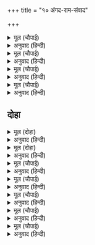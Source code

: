 +++
title = "१० अंगद-राम-संवाद"

+++


<details><summary>मूल (चौपाई)</summary>

इहाँ राम अंगदहि बोलावा।  
आइ चरन पंकज सिरु नावा॥  
अति आदर समीप बैठारी।  
बोले बिहँसि कृपाल खरारी॥
</details>

<details><summary>अनुवाद (हिन्दी)</summary>

इकडे सुवेळ पर्वतावर श्रीरामांनी अंगदाला बोलावले. त्याने येऊन चरण-कमलांवर मस्तक ठेवले. मोठॺा आदराने त्याला जवळ बसवून श्रीराम हसून म्हणाले,॥ २॥
</details>

<details><summary>मूल (चौपाई)</summary>

बालितनय कौतुक अति मोही।  
तात सत्य कहु पूछउँ तोही॥  
रावनु जातुधान कुल टीका।  
भुज बल अतुल जासु जग लीका॥
</details>

<details><summary>अनुवाद (हिन्दी)</summary>

‘हे बालीपुत्रा, मला मोठे कुतूहल आहे, म्हणून मी विचारीत आहे. खरे सांग. जो रावण राक्षसांच्या कुळाचा तिलक आहे आणि ज्याच्या अतुलनीय बाहुबलाचा जगभर धाक आहे,॥ ३॥
</details>

<details><summary>मूल (चौपाई)</summary>

तासु मुकुट तुम्ह चारि चलाए।  
कहहु तात कवनी बिधि पाए॥  
सुनु सर्बग्य प्रनत सुखकारी।  
मुकुट न होहिं भूप गुन चारी॥
</details>

<details><summary>अनुवाद (हिन्दी)</summary>

त्याचे चार मुकुट तू फेकले होतेस. अंगदा, तुला ते कसे मिळाले?’ अंगद म्हणाला, ‘हे सर्वज्ञ, हे शरणागताला सुख देणारे, ते मुकुट नव्हते, तर ते राजाचे चार गुण होते.॥ ४॥
</details>

<details><summary>मूल (चौपाई)</summary>

साम दान अरु दंड बिभेदा।  
नृप उर बसहिं नाथ कह बेदा॥  
नीति धर्म के चरन सुहाए।  
अस जियँ जानि नाथ पहिं आए॥
</details>

<details><summary>अनुवाद (हिन्दी)</summary>

हे नाथ, वेद म्हणतात की, साम, दान, दंड, भेद हे चारी धर्मशीलराजाच्या हृदयात वसतात. हे नीति-धर्म चार सुंदर चरण होत. परंतु रावणामध्ये धर्माचा अभाव आहे. असे मनात समजून ते नाथांच्याजवळ आले आहेत.॥ ५॥
</details>

## दोहा


<details><summary>मूल (दोहा)</summary>

धर्महीन प्रभु पद बिमुख काल बिबस दससीस।  
तेहि परिहरि गुन आए सुनहु कोसलाधीस॥ ३८(क)॥
</details>

<details><summary>अनुवाद (हिन्दी)</summary>

अधर्मी, प्रभुपदाला विन्मुख, काळाच्या अधीन झालेल्या रावणाला सोडून ते चारही गुण हे कोसलाधीश! आपल्या जवळ आले.’॥ ३८(क)॥
</details>

<details><summary>मूल (दोहा)</summary>

परम चतुरता श्रवन सुनि बिहँसे रामु उदार।  
समाचार पुनि सब कहे गढ़ के बालिकुमार॥ ३८(ख)॥
</details>

<details><summary>अनुवाद (हिन्दी)</summary>

अंगदाचे चातुर्यपूर्ण बोलणे ऐकून उदार श्रीराम हसू लागले. नंतर बालिपुत्राने लंकेच्या किल्‍ल्यातील सर्व वृत्तांत सांगितला.॥ ३८(ख)॥
</details>

<details><summary>मूल (चौपाई)</summary>

रिपु के समाचार जब पाए।  
राम सचिव सब निकट बोलाए॥  
लंका बाँके चारि दुआरा।  
केहि बिधि लागिअ करहु बिचारा॥
</details>

<details><summary>अनुवाद (हिन्दी)</summary>

जेव्हा शत्रूची बातमी मिळाली, तेव्हा श्रीरामचंद्रांनी सर्व मंत्र्यांना बोलावून घेतले आणि म्हटले, ‘लंकेला चार प्रचंड दरवाजे आहेत. त्यांच्यावर कसे आक्रमण करायचे, याचा विचार करा.’॥ १॥
</details>

<details><summary>मूल (चौपाई)</summary>

तब कपीस रिच्छेस बिभीषन।  
सुमिरि हृदयँ दिनकर कुल भूषन॥  
करि बिचार तिन्ह मंत्र दृढ़ावा।  
चारि अनी कपि कटकु बनावा॥
</details>

<details><summary>अनुवाद (हिन्दी)</summary>

तेव्हा सुग्रीव, जांबवान आणि बिभीषण यांनी मनात सूर्यकुलाचे भूषण श्रीरघुनाथांचे स्मरण केले आणि विचार करून काय करायचे, ते ठरविले. वानरांच्या सेनेचे चार भाग केले.॥ २॥
</details>

<details><summary>मूल (चौपाई)</summary>

जथाजोग सेनापति कीन्हे।  
जूथप सकल बोलि तब लीन्हे॥  
प्रभु प्रताप कहि सब समुझाए।  
सुनि कपि सिंघनाद करि धाए॥
</details>

<details><summary>अनुवाद (हिन्दी)</summary>

आणि त्यांच्यासाठी यथायोग्य सेनापती नेमले. मग यूथपतींना बोलावून घेतले आणि प्रभूंचा प्रताप सर्वांना समजावून दिला. ते ऐकून वानर सिंहाप्रमाणे गर्जना करीत धावले.॥ ३॥
</details>

<details><summary>मूल (चौपाई)</summary>

हरषित राम चरन सिर नावहिं।  
गहि गिरि सिखर बीर सब धावहिं॥  
गर्जहिं तर्जहिं भालु कपीसा।  
जय रघुबीर कोसलाधीसा॥
</details>

<details><summary>अनुवाद (हिन्दी)</summary>

त्यांनी आनंदित होऊन श्रीरामांसमोर नतमस्तक होऊन पर्वतांची शिखरे उचलून ते सर्व वीर धावले. ‘कोसलराज श्रीरामचंद्रांचा विजय असो,’ असे म्हणत अस्वले व वानर गर्जना करीत राक्षसांना तुच्छ मानून निघाले होते.॥ ४॥
</details>

<details><summary>मूल (चौपाई)</summary>

जानत परम दुर्ग अति लंका।  
प्रभु प्रताप कपि चले असंका॥  
घटाटोप करि चहुँ दिसि घेरी।  
मुखहिं निसान बजावहिं भेरी॥
</details>

<details><summary>अनुवाद (हिन्दी)</summary>

लंका हा अत्यंत अजेय किल्ला आहे, हे जाणूनही वानर प्रभू श्रीरामांच्या प्रतापामुळे निर्भय होऊन निघाले. चोहीकडून घेरून आलेल्या मेघांप्रमाणे ते लंकेच्या चारी दिशांना वेढा देत तोंडाने नगारे व दुंदुभींचा आवाज काढू लागले.॥ ५॥
</details>
